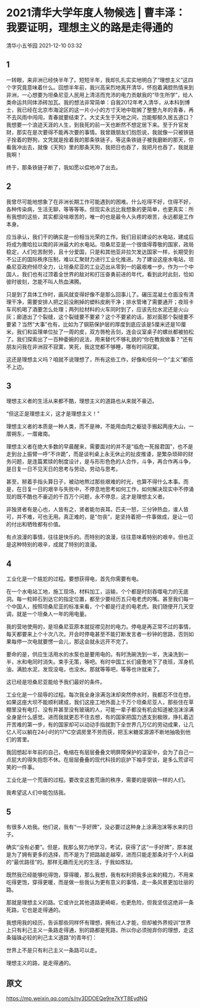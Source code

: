 # 2021清华大学年度人物候选 | 曹丰泽：我要证明，理想主义的路是走得通的

清华小五爷园 2021-12-10 03:32

## 1

一转眼，来非洲已经快半年了。短短半年，我却扎扎实实地明白了“理想主义”这四个字究竟意味着什么。回想半年前，我兴高采烈地离开清华，怀抱着满腔热情来到非洲，一心想要为坦桑尼亚人民用上清洁而充沛的电力贡献我的“毕生所学”，给人类命运共同体添砖加瓦。我的想法非常简单：自我2012年考入清华，从本科到博士，我已经在北京市海淀区的这一片小小的方寸天地中耽搁了整整九年的青春，再不去风雨中闯闯，青春就要结束了。大丈夫生于天地之间，岂能郁郁久居五道口？我想要一个浪迹天涯的人生，到我死的前一天也断然不想定居下来。至于升官发财，那实在是次要得不能再次要的事情。我曾跟朋友们抱怨说，我就像一只被铁链子拴着的野狗，文凭就是拴着我的那条铁链子。等这条铁链子被我磨断的那天，你看我冲出去，就像《天狗》里的那条天狗，我把日也吞了，我把月也吞了，我就是我啊！

终于，那条铁链子断了，我如愿以偿地冲了出去。

## 2

我曾尽可能地想象了在非洲长期工作可能遇到的困难。什么吃得不好，住得不好，各种传染病，生活无聊，等等等等。但现实永远比我想象的更简单，也更真实：所有我想的这些，其实都没啥艰苦的，唯一的也是最令人头疼的艰苦，永远都是工作本身。

应当承认，我们干的确实是一份相当光荣的工作。我们目前建设的水电站，建成后将成为撒哈拉以南的非洲最大的水电站。坦桑尼亚是一个很值得尊敬的国家，政局稳定，人们吃苦耐劳，且十分爱国，只是和其他亚非拉欠发达国家一样，长期受到不公正的国际秩序压制，难以汇聚财力进行工业化推进。为了建设这座水电站，坦桑尼亚政府倾尽全力，让坦桑尼亚的工业迈出从零到一的最艰难一步。作为一个中国人，我们也有过顶着全世界的敌对和打压奋勇前进的年代，看到此时此刻，恰如彼时彼刻，怎能不叫人热血沸腾。

只是到了具体工作时，画风就变得好像不是那么回事儿了。碾压混凝土仓面没有清理干净，需要安排人把之前没刷掉的塑料皮刷干净；排水管堵了需要通开；夜班卡车司机喝了酒要怎么处理；两列拉材料的火车同时到了，应该先拉水泥还是火山灰；廊道出了个裂缝，这个裂缝要不要紧？这个不要紧的话，那对面那个裂缝要不要紧？当然“大事”也有，比如为了钢筋保护层的厚度到底应该是5厘米还是10厘米，我们和监理单位扯了一周的皮，双方唇枪舌剑，连会议室桌子的螺丝都被拍松了。我们探索出了一百种委婉的说法，用来替代不够礼貌的“你在教我做事？”还有朋友问我在非洲寂不寂寞，笑死，我这觉都不够睡，哪有时间寂寞。

这还是理想主义吗？咱就不说理想了，所有这些工作，好像和任何一个“主义”都搭不上边。

## 3

理想主义者的生活从来都不酷，理想主义的道路也从来就不豪迈。

“但这正是理想主义，这才是理想主义！”

理想主义者的本质是一种人类，而不是神，不能用血肉之躯徒手搬起两座大山，一厝朔东，一厝雍南。

理想主义者在绝大多数的早晨醒来，需要面对的并不是“临危一死报君国”，也不是走到台上振臂一呼“不许跪”，而是谈判桌上永无休止的扯皮推诿，是繁杂琐碎的财务问题，是连篇累牍的制度设计，是与形形色色的人合作，斗争，再合作再斗争，是日复一日不见天日的思考与劳动，劳动与思考。

甚至，掰着手指头算日子，被动地熬过那些艰难的时光，也算不得什么本事。而是，在日复一日的艰辛与失败中，不停息地思考如何工作，如何解决现实中不停涌现的既不酷也不豪迈的千百万个问题，永不停息，这才是理想主义者。

非独贤者有是心也，人皆有之，贤者能勿丧耳。匹夫一怒，三分钟热血，谁人皆可，并不难，可也无用。真正难的，是“勿丧”，是坚持着把一件事做成，是让一切的付出和牺牲都有价值。

有点浪漫的事情，往往是快乐的。而特别的浪漫，往往意味着特别的艰辛。但也正是这种特别的艰辛，成就了特别的浪漫。

## 4

工业化是一个尴尬的过程。要想获得电，首先你需要有电。

在一个水电站工地，施工现场，材料加工，运输，个个都是时刻吞噬电力的无底洞。每一粒碎石到达它的指定位置，都至少要经历五只电老虎的嘴。甚至我们每一个中国人，按照坦桑尼亚的标准来看，个个都是行走的电老虎。我们随便开几天空调，就是一个坦桑人一年的用电量。

我的营地使用的，是坦桑尼亚原本就捉襟见肘的电力。停电是再正常不过的事情，每天都要来上个十次八次。开会时停电甚至不能打断发言者一秒钟的思路，否则如果每停一次电就要愣一会儿，那这会就永远开不完了。

要命的是，供应生活用水的水泵也是要用电的。有时洗碗洗到一半，洗澡洗到一半，水和电同时消失。束手无策，等吧。有时中国工长们疲惫地下了夜班，浑身机油，满脸水泥，发现没电，也没水。那就等等吧，等等也许就来了。

这已经是坦桑尼亚能给予我们最好的条件。

工业化是一个屈辱的过程。每次我全身涂满泡沫却突然停水时，我都忍不住在想，如果这座大坝不能顺利建成，我们这座工地外面上千万个坦桑尼亚人，那些住在草棚里没有电灯、没有井甚至没有玻璃的人，可能一辈子都没有机会知道被泡沫涂满全身是什么感觉。进而我就更忍不住去想，有的国家把国力透支到极限，挣扎着迈开苦难的第一步，有的国家却可以动动手指就割下全世界几万亿的劳动成果，让几亿人可以躺在24小时的17℃空调房里不劳而获，把玉米糖浆源源不断地抽吸到他们的胃里。

我回想起半年前的自己，龟缩在有层层叠叠文明屏障保护的温室中，会为了自己一点屁大的得失抱怨不休。在层层叠叠的现代科技的庇护下袖手空谈，是多么荒谬可笑的一件事。

工业化是一个荒唐的过程。要改变这套荒唐的秩序，需要的是钢铁一样的人们。

我希望这人们中能包括我。

## 5

有很多人劝我。他们说，我有“一手好牌”，没必要过这种身上涂满泡沫等水来的日子。

确实“没有必要”。但是，我那么努力地学习，考试，获得了这“一手好牌”，原本就是为了拥有更多的选择，而不是为了把路越走越窄，进而只能走那条对于个人利益的“最优路径”的。那样无趣而无光的生活，于我如炼狱。

既然我已经能够吃得饱，穿得暖，那么我想，我有权利把我多出来的精力，不用来吃得更饱，穿得更暖，而是做一些我认为更有意义的事情，走一条风景更加壮丽的路。

那就是理想主义的路。它或许比其他道路更崎岖，也更危险，但我坚信这绝非一条死路，它也是走得通的。

我想用我的经历，告诉那些同样怀有理想，拥有过人才能，但却被外界规训“世界上只有利己主义一条路走得通，别的路都是死路，所以你必须抛弃你的理想，走这条锱铢必较的利己主义道路”的青年们：

世界上不是只有利己主义一条路可以走。

理想主义的路，是走得通的。

## 原文

<https://mp.weixin.qq.com/s/ny3DDOEQe9re7kYT8EydNQ>
